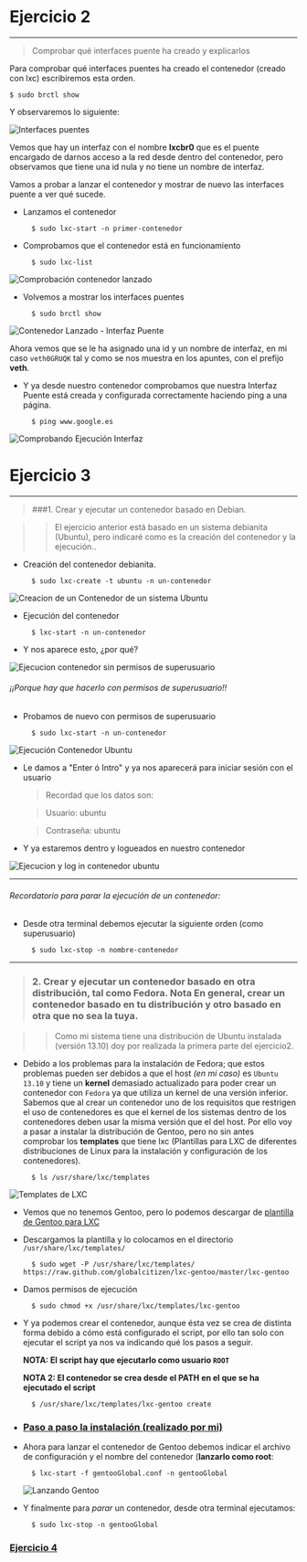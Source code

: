 # Ejercicio 2
-------------

> Comprobar qué interfaces puente ha creado y explicarlos

Para comprobar qué interfaces puentes ha creado el contenedor (creado con lxc) escribiremos esta orden.

    $ sudo brctl show

Y observaremos lo siguiente:

![Interfaces puentes](https://raw.github.com/oskyar/InfraestructuraVirtual/master/Tema3/img/Ejercicio2-InterfacesPuentes.png)

Vemos que hay un interfaz con el nombre **lxcbr0** que es el puente encargado de darnos acceso a la red desde dentro del contenedor, pero observamos que tiene una id nula y no tiene un nombre de interfaz. 

Vamos a probar a lanzar el contenedor y mostrar de nuevo las interfaces puente a ver qué sucede.

* Lanzamos el contenedor
		
		$ sudo lxc-start -n primer-contenedor

* Comprobamos que el contenedor está en funcionamiento

		$ sudo lxc-list

![Comprobación contenedor lanzado](https://raw.github.com/oskyar/InfraestructuraVirtual/master/Tema3/img/Ejercicio2-ComprobacionContenedorLanzado.png)


* Volvemos a mostrar los interfaces puentes

		$ sudo brctl show

![Contenedor Lanzado - Interfaz Puente](https://raw.github.com/oskyar/InfraestructuraVirtual/master/Tema3/img/Ejercicio2-ContenedorEjecutado-InterfazPuente.png)

Ahora vemos que se le ha asignado una id y un nombre de interfaz, en mi caso `veth0GRUQK` tal y como se nos muestra en los apuntes, con el prefijo **veth**.


* Y ya desde nuestro contenedor comprobamos que nuestra Interfaz Puente está creada y configurada correctamente haciendo ping a una página.

		$ ping www.google.es

![Comprobando Ejecución Interfaz](https://raw.github.com/oskyar/InfraestructuraVirtual/master/Tema3/img/Ejercicio2-ComprobandoEjecucionInterfaz.png)


# Ejercicio 3
-------------
> ###1\. Crear y ejecutar un contenedor basado en Debian.

> > El ejercicio anterior está basado en un sistema debianita (Ubuntu), pero indicaré como es la creación del contenedor y la ejecución..

* Creación del contenedor debianita.

		$ sudo lxc-create -t ubuntu -n un-contenedor

![Creacion de un Contenedor de un sistema Ubuntu](https://raw.github.com/oskyar/InfraestructuraVirtual/master/Tema3/img/Ejercicio3-CreandoContenedorUbuntu.png)

* Ejecución del contenedor

		$ lxc-start -n un-contenedor

* Y nos aparece esto, ¿por qué?

![Ejecucion contenedor sin permisos de superusuario](https://raw.github.com/oskyar/InfraestructuraVirtual/master/Tema3/img/Ejercicio3-ErrorEjecucionContenedorUbuntu.png)

###### ¡¡Porque hay que hacerlo con permisos de superusuario!!


* Probamos de nuevo con permisos de superusuario

		$ sudo lxc-start -n un-contenedor

![Ejecución Contenedor Ubuntu](https://raw.github.com/oskyar/InfraestructuraVirtual/master/Tema3/img/Ejercicio3-EjecucionContenedorUbuntu.png)

* Le damos a "Enter ó Intro" y ya nos aparecerá para iniciar sesión con el usuario

	> Recordad que los datos son:

	> Usuario: ubuntu

	> Contraseña: ubuntu

* Y ya estaremos dentro y logueados en nuestro contenedor

![Ejecucion y log in contenedor ubuntu](https://raw.github.com/oskyar/InfraestructuraVirtual/master/Tema3/img/Ejercicio3-EjecucionYLoginContenedorUbuntu.png)

----------------------------------
###### Recordatorio para parar la ejecución de un contenedor:

* Desde otra terminal debemos ejecutar la siguiente orden (como superusuario)

		$ sudo lxc-stop -n nombre-contenedor

----------------------------------


> ### 2\. Crear y ejecutar un contenedor basado en otra distribución, tal como Fedora. Nota En general, crear un contenedor basado en tu distribución y otro basado en otra que no sea la tuya.

> > Como mi sistema tiene una distribución de Ubuntu instalada (versión 13.10) doy por realizada la primera parte del ejercicio2.

* Debido a los problemas para la instalación de Fedora; que estos problemas pueden ser debidos a que el host *(en mi caso)* es `Ubuntu 13.10` y tiene un **kernel** demasiado actualizado para poder crear un contenedor con `Fedora` ya que utiliza un kernel de una versión inferior. 
Sabemos que al crear un contenedor uno de los requisitos que restrigen el uso de contenedores es que el kernel de los sistemas dentro de los contenedores deben usar la misma versión que el del host. Por ello voy a pasar a instalar la distribución de Gentoo, pero no sin antes comprobar los **templates** que tiene lxc (Plantillas para LXC de diferentes distribuciones de Linux para la instalación y configuración de los contenedores).

		$ ls /usr/share/lxc/templates

![Templates de LXC](https://raw.github.com/oskyar/InfraestructuraVirtual/master/Tema3/img/Ejercicio3b-TemplatesLxc.png)

* Vemos que no tenemos Gentoo, pero lo podemos descargar de [plantilla de Gentoo para LXC](https://raw.github.com/globalcitizen/lxc-gentoo/master/lxc-gentoo)

* Descargamos la plantilla y lo colocamos en el directorio `/usr/share/lxc/templates/`

	    $ sudo wget -P /usr/share/lxc/templates/ https://raw.github.com/globalcitizen/lxc-gentoo/master/lxc-gentoo

* Damos permisos de ejecución

	    $ sudo chmod +x /usr/share/lxc/templates/lxc-gentoo

* Y ya podemos crear el contenedor, aunque ésta vez se crea de distinta forma debido a cómo está configurado el script, por ello tan solo con ejecutar el script ya nos va indicando qué los pasos a seguir.

	**NOTA: El script hay que ejecutarlo como usuario `ROOT`**

	**NOTA 2: El contenedor se crea desde el PATH en el que se ha ejecutado el script**

	    $ /usr/share/lxc/templates/lxc-gentoo create


* ### [Paso a paso la instalación (realizado por mi)](https://github.com/oskyar/InfraestructuraVirtual/blob/master/Tema3/Instalacion-Gentoo.md#instalaci%C3%B3n-gentoo)

* Ahora para lanzar el contenedor de Gentoo debemos indicar el archivo de configuración y el nombre del contenedor (**lanzarlo como root**:

		$ lxc-start -f gentooGlobal.conf -n gentooGlobal

	![Lanzando Gentoo](https://raw.github.com/oskyar/InfraestructuraVirtual/master/Tema3/img/Ejercicio3b-Lanzando-Gentoo.png)


* Y finalmente para *parar* un contenedor, desde otra terminal ejecutamos:

		$ sudo lxc-stop -n gentooGlobal



### [Ejercicio 4](https://github.com/oskyar/InfraestructuraVirtual/blob/master/Tema3/Ejercicio4.md)